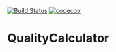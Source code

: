 [![Build Status](https://travis-ci.org/Dianabus/QualityCalculator.svg?branch=master)](https://travis-ci.org/Dianabus/QualityCalculator)
[![codecov](https://codecov.io/Dianabus/QualityCalculator/branch/master/graph/badge.svg)](https://codecov.io/gh/DianaBus/QualityCalculator) 

# QualityCalculator
